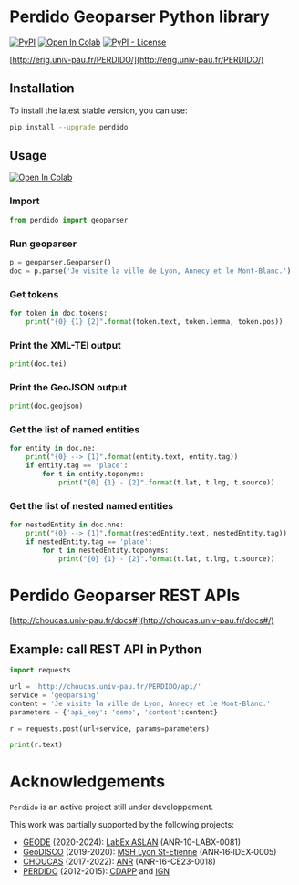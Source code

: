 # Perdido Geoparser Python library



[![PyPI](https://img.shields.io/pypi/v/perdido)](https://pypi.org/project/perdido)
[![Open In Colab](https://colab.research.google.com/assets/colab-badge.svg)](http://colab.research.google.com/github/ludovicmoncla/perdido/blob/main/notebooks/demo_Geoparser.ipynb)
[![PyPI - License](https://img.shields.io/pypi/l/perdido?color=yellow)](https://github.com/ludovicmoncla/perdido/blob/main/LICENSE)

[http://erig.univ-pau.fr/PERDIDO/](http://erig.univ-pau.fr/PERDIDO/)

## Installation

To install the latest stable version, you can use:
```bash
pip install --upgrade perdido
```


## Usage

[![Open In Colab](https://colab.research.google.com/assets/colab-badge.svg)](http://colab.research.google.com/github/ludovicmoncla/perdido/blob/main/notebooks/demo_Geoparser.ipynb)

### Import

```python
from perdido import geoparser
```

### Run geoparser

```python
p = geoparser.Geoparser()
doc = p.parse('Je visite la ville de Lyon, Annecy et le Mont-Blanc.')
```

### Get tokens

```python
for token in doc.tokens:
    print("{0} {1} {2}".format(token.text, token.lemma, token.pos))
```

### Print the XML-TEI output

```python
print(doc.tei)
```

### Print the GeoJSON output

```python
print(doc.geojson)
```

### Get the list of named entities

```python
for entity in doc.ne:
    print("{0} --> {1}".format(entity.text, entity.tag))
    if entity.tag == 'place':
        for t in entity.toponyms:
            print("{0} {1} - {2}".format(t.lat, t.lng, t.source))
```

### Get the list of nested named entities

```python
for nestedEntity in doc.nne:
    print("{0} --> {1}".format(nestedEntity.text, nestedEntity.tag))
    if nestedEntity.tag == 'place':
        for t in nestedEntity.toponyms:
            print("{0} {1} - {2}".format(t.lat, t.lng, t.source))
```



# Perdido Geoparser REST APIs

[http://choucas.univ-pau.fr/docs#](http://choucas.univ-pau.fr/docs#/)


## Example: call REST API in Python

```python
import requests

url = 'http://choucas.univ-pau.fr/PERDIDO/api/'
service = 'geoparsing'
content = 'Je visite la ville de Lyon, Annecy et le Mont-Blanc.'
parameters = {'api_key': 'demo', 'content':content}

r = requests.post(url+service, params=parameters)

print(r.text)
```



# Acknowledgements

``Perdido`` is an active project still under developpement.

This work was partially supported by the following projects:
* [GEODE](https://geode-project.github.io) (2020-2024): [LabEx ASLAN](https://aslan.universite-lyon.fr) (ANR-10-LABX-0081)
* [GeoDISCO](https://www.msh-lse.fr/projets/geodisco/) (2019-2020): [MSH Lyon St-Etienne](https://www.msh-lse.fr) (ANR‐16‐IDEX‐0005)
* [CHOUCAS](http://choucas.ign.fr) (2017-2022): [ANR](https://anr.fr/Projet-ANR-16-CE23-0018) (ANR-16-CE23-0018)
* [PERDIDO](http://erig.univ-pau.fr/PERDIDO/) (2012-2015): [CDAPP](https://www.pau.fr/) and [IGN](https://www.ign.fr)